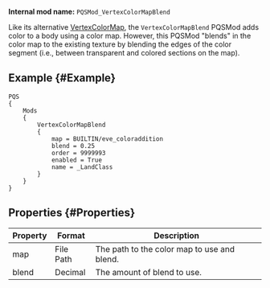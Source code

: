 **Internal mod name:** `PQSMod_VertexColorMapBlend`

Like its alternative [VertexColorMap](/PQSMods/VertexColorMap), the `VertexColorMapBlend` PQSMod adds color to a body using a color map. However, this PQSMod "blends" in the color map to the existing texture by blending the edges of the color segment (i.e., between transparent and colored sections on the map).

## Example {#Example}
```
PQS
{
    Mods
    {
        VertexColorMapBlend
        {
            map = BUILTIN/eve_coloraddition
            blend = 0.25
            order = 9999993
            enabled = True
            name = _LandClass
        }
    }
}
```

## Properties {#Properties}
|Property|Format|Description|
|--------|------|-----------|
|map|File Path|The path to the color map to use and blend.|
|blend|Decimal|The amount of blend to use.|
